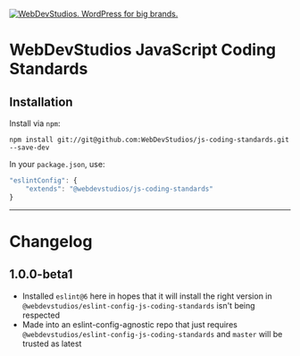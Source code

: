 <a href="https://webdevstudios.com/contact/"><img src="https://webdevstudios.com/wp-content/uploads/2018/04/wds-github-banner.png" alt="WebDevStudios. WordPress for big brands."></a>

# WebDevStudios JavaScript Coding Standards

## Installation

Install via `npm`:

`npm install git://git@github.com:WebDevStudios/js-coding-standards.git --save-dev`

In your `package.json`, use:

```js
"eslintConfig": {
    "extends": "@webdevstudios/js-coding-standards"
}
```
__________

# Changelog

## 1.0.0-beta1

- Installed `eslint@6` here in hopes that it will install the right version in `@webdevstudios/eslint-config-js-coding-standards` isn't being respected
- Made into an eslint-config-agnostic repo that just requires `@webdevstudios/eslint-config-js-coding-standards` and `master` will be trusted as latest
